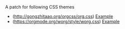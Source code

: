 A patch for following CSS themes

- (http://gongzhitaao.org/orgcss/org.css) [Example](https://gongzhitaao.org/orgcss/)
- (https://orgmode.org/worg/style/worg.css) [Example](https://orgmode.org/worg/)
